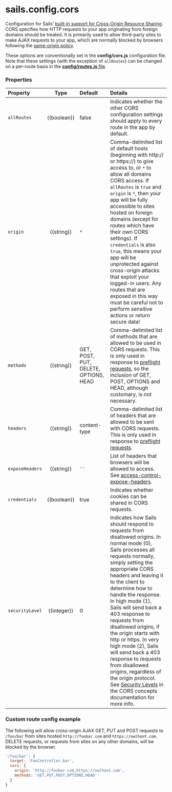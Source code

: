 # sails.config.cors

Configuration for Sails' [built-in support for Cross-Origin Resource Sharing](http://sailsjs.com/documentation/concepts/CORS).  CORS specifies how HTTP requests to your app originating from foreign domains should be treated.  It is primarily used to allow third-party sites to make AJAX requests to your app, which are normally blocked by browsers following the [same-origin policy](http://en.wikipedia.org/wiki/Same-origin_policy).

These options are conventionally set in the **config/cors.js** configuration file.  Note that these settings (with the exception of `allRoutes`) can be changed on a per-route basis in the [**config/routes.js** file](http://sailsjs.com/documentation/concepts/Routes/RouteTargetSyntax.html?q=route-target-options).

### Properties

| Property    | Type       | Default   | Details |
|:------------|:----------:|:----------|:--------|
| `allRoutes` | ((boolean))| false     | Indicates whether the other CORS configuration settings should apply to every route in the app by default.
| `origin`        | ((string))       | `*`      | Comma-delimited list of default hosts (beginning with http:// or https://) to give access to, or `*` to allow all domains CORS access.  If `allRoutes` is `true` and `origin` is `*`, then your app will be fully accessible to sites hosted on foreign domains (except for routes which have their own CORS settings).  If `credentials` is also `true`, this means your app will be unprotected against cross-origin attacks that exploit your logged-in users.  Any routes that are exposed in this way must be careful not to perform sensitive actions or return secure data!
| `methods`|((string))|GET, POST, PUT, DELETE, OPTIONS, HEAD|Comma-delimited list of methods that are allowed to be used in CORS requests.  This is only used in response to [preflight requests](https://developer.mozilla.org/en-US/docs/HTTP/Access_control_CORS#Preflighted_requests), so the inclusion of GET, POST, OPTIONS and HEAD, although customary, is not necessary.
| `headers`|((string))|content-type|Comma-delimited list of headers that are allowed to be sent with CORS requests.  This is only used in response to [preflight requests](https://developer.mozilla.org/en-US/docs/HTTP/Access_control_CORS#Preflighted_requests).
|`exposeHeaders`|((string))|`''`| List of headers that browsers will be allowed to access.  See [access-control-expose-headers](https://developer.mozilla.org/en-US/docs/Web/HTTP/Access_control_CORS#Access-Control-Expose-Headers).
|`credentials`|((boolean))|true|Indicates whether cookies can be shared in CORS requests.
|`securityLevel`|((integer))|0|Indicates how Sails should respond to requests from disallowed origins.  In normal  mode (0), Sails processes all requests normally, simply setting the appropriate CORS headers and leaving it to the client to determine how to handle the response.  In high mode (1), Sails will send back a 403 response to requests from disallowed origins, if the origin starts with http or https.  In very high mode (2), Sails will send back a 403 response to requests from disallowed origins, regardless of the origin protocol.   See [Security Levels](http://sailsjs.com/documentation/concepts/Security/CORS.html?q=security-levels) in the CORS concepts documentation for more info.

### Custom route config example

The following will allow cross-origin AJAX GET, PUT and POST requests to `/foo/bar` from sites hosted `http://foobar.com` and `https://owlhoot.com`.  DELETE requests, or requests from sites on any other domains, will be blocked by the browser.

```javascript
'/foo/bar': {
  target: 'FooController.bar',
  cors: {
    origin: 'http://foobar.com,https://owlhoot.com',
    methods: 'GET,PUT,POST,OPTIONS,HEAD'
  }
}
```





<docmeta name="displayName" value="sails.config.cors">
<docmeta name="pageType" value="property">

